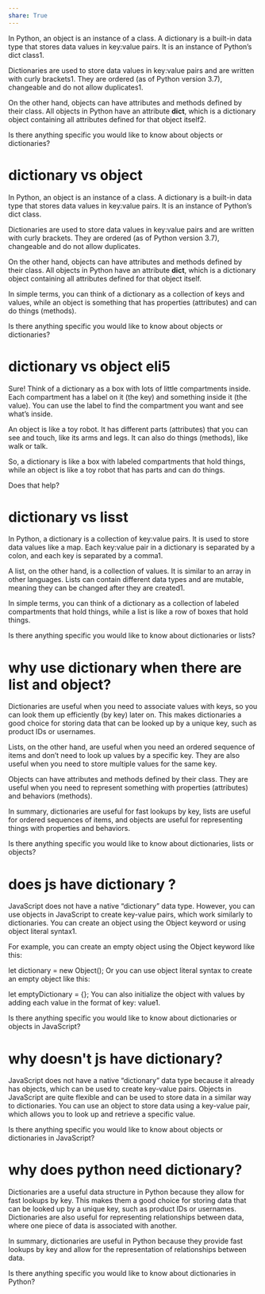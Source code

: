 ```yaml
---
share: True
---
```

In Python, an object is an instance of a class. A dictionary is a built-in data type that stores data values in key:value pairs. It is an instance of Python’s dict class1.

Dictionaries are used to store data values in key:value pairs and are written with curly brackets1. They are ordered (as of Python version 3.7), changeable and do not allow duplicates1.

On the other hand, objects can have attributes and methods defined by their class. All objects in Python have an attribute __dict__, which is a dictionary object containing all attributes defined for that object itself2.

Is there anything specific you would like to know about objects or dictionaries?

# dictionary vs object

In Python, an object is an instance of a class. A dictionary is a built-in data type that stores data values in key:value pairs. It is an instance of Python’s dict class.

Dictionaries are used to store data values in key:value pairs and are written with curly brackets. They are ordered (as of Python version 3.7), changeable and do not allow duplicates.

On the other hand, objects can have attributes and methods defined by their class. All objects in Python have an attribute __dict__, which is a dictionary object containing all attributes defined for that object itself.

In simple terms, you can think of a dictionary as a collection of keys and values, while an object is something that has properties (attributes) and can do things (methods).

Is there anything specific you would like to know about objects or dictionaries?
# dictionary vs object eli5

Sure! Think of a dictionary as a box with lots of little compartments inside. Each compartment has a label on it (the key) and something inside it (the value). You can use the label to find the compartment you want and see what’s inside.

An object is like a toy robot. It has different parts (attributes) that you can see and touch, like its arms and legs. It can also do things (methods), like walk or talk.

So, a dictionary is like a box with labeled compartments that hold things, while an object is like a toy robot that has parts and can do things.

Does that help?

# dictionary vs lisst

In Python, a dictionary is a collection of key:value pairs. It is used to store data values like a map. Each key:value pair in a dictionary is separated by a colon, and each key is separated by a comma1.

A list, on the other hand, is a collection of values. It is similar to an array in other languages. Lists can contain different data types and are mutable, meaning they can be changed after they are created1.

In simple terms, you can think of a dictionary as a collection of labeled compartments that hold things, while a list is like a row of boxes that hold things.

Is there anything specific you would like to know about dictionaries or lists?

# why use dictionary when there are list and object?

Dictionaries are useful when you need to associate values with keys, so you can look them up efficiently (by key) later on. This makes dictionaries a good choice for storing data that can be looked up by a unique key, such as product IDs or usernames.

Lists, on the other hand, are useful when you need an ordered sequence of items and don’t need to look up values by a specific key. They are also useful when you need to store multiple values for the same key.

Objects can have attributes and methods defined by their class. They are useful when you need to represent something with properties (attributes) and behaviors (methods).

In summary, dictionaries are useful for fast lookups by key, lists are useful for ordered sequences of items, and objects are useful for representing things with properties and behaviors.

Is there anything specific you would like to know about dictionaries, lists or objects?

# does js have dictionary ?

JavaScript does not have a native “dictionary” data type. However, you can use objects in JavaScript to create key-value pairs, which work similarly to dictionaries. You can create an object using the Object keyword or using object literal syntax1.

For example, you can create an empty object using the Object keyword like this:

let dictionary = new Object();
Or you can use object literal syntax to create an empty object like this:

let emptyDictionary = {};
You can also initialize the object with values by adding each value in the format of key: value1.

Is there anything specific you would like to know about dictionaries or objects in JavaScript?

# why doesn't js have dictionary?

JavaScript does not have a native “dictionary” data type because it already has objects, which can be used to create key-value pairs. Objects in JavaScript are quite flexible and can be used to store data in a similar way to dictionaries. You can use an object to store data using a key-value pair, which allows you to look up and retrieve a specific value.

Is there anything specific you would like to know about objects or dictionaries in JavaScript?

# why does python need dictionary?

Dictionaries are a useful data structure in Python because they allow for fast lookups by key. This makes them a good choice for storing data that can be looked up by a unique key, such as product IDs or usernames. Dictionaries are also useful for representing relationships between data, where one piece of data is associated with another.

In summary, dictionaries are useful in Python because they provide fast lookups by key and allow for the representation of relationships between data.

Is there anything specific you would like to know about dictionaries in Python?
